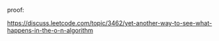 
proof:

https://discuss.leetcode.com/topic/3462/yet-another-way-to-see-what-happens-in-the-o-n-algorithm
